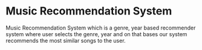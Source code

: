 # Music Recommendation System 
Music Recommendation System which is a genre, year based recommender system where user selects the genre, year  and on that bases our system recommends the most similar songs to the user.


